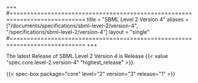 +++
#============================================================================
title  = "SBML Level 2 Version 4"
aliases = ["/documents/specifications/sbml-level-2/version-4", "/specifications/sbml-level-2/version-4"]
layout = "single"
#============================================================================
+++

The latest Release of SBML Level 2 Version 4 is Release {{< value "spec.core.level-2.version-4" "highest_release" >}}.

{{< spec-box package="core" level="2" version="3" release="1" >}}
